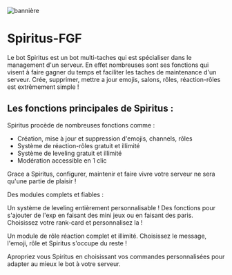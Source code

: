 ![bannière](https://cdn.discordapp.com/attachments/734318123510923324/734318158642544650/spiritus_banniere.png)

# Spiritus-FGF

Le bot Spiritus est un bot multi-taches qui est spécialiser dans le management d'un serveur. En effet nombreuses sont ses fonctions qui visent à faire gagner du temps et faciliter les taches de maintenance d'un serveur. 
Crée, supprimer, mettre a jour  emojis, salons, rôles, réaction-rôles est extrêmement simple !

<h2>Les fonctions principales de Spiritus :</h2>

<p>Spiritus procède de nombreuses fonctions comme : 
  <ul>
  <li> Création, mise à jour et suppression d'emojis, channels, rôles </li>
  <li> Système de réaction-rôles gratuit et illimité </li>
  <li> Système de leveling gratuit et illimité </li>
  <li> Modération accessible en 1 clic </li>
  </ul>
Grace a Spiritus, configurer, maintenir et faire vivre votre serveur ne sera qu'une partie de plaisir !</p>

Des modules complets et fiables :

Un système de leveling entièrement personnalisable  ! Des fonctions pour s'ajouter de l'exp en faisant des mini jeux ou en faisant des paris. Choisissez votre rank-card et personnalisez la !

Un module de rôle réaction complet et illimité. Choisissez le message, l'emoji, rôle et Spiritus s'occupe du reste !

Apropriez vous Spiritus en choisissant vos commandes personnalisées pour adapter au mieux le bot à votre serveur.
